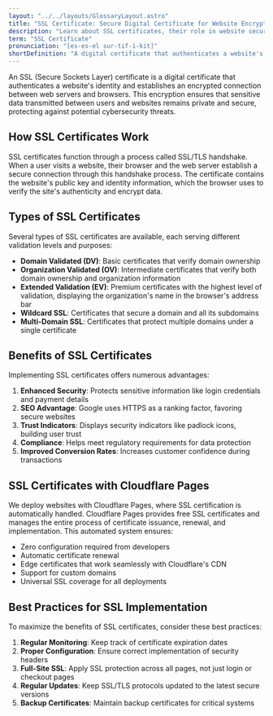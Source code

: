```yaml
---
layout: "../../layouts/GlossaryLayout.astro"
title: "SSL Certificate: Secure Digital Certificate for Website Encryption"
description: "Learn about SSL certificates, their role in website security, and how they protect data transmission between web servers and browsers."
term: "SSL Certificate"
pronunciation: "[es-es-el sur-tif-i-kit]"
shortDefinition: "A digital certificate that authenticates a website's identity and enables encrypted connections between web servers and browsers."
---
```


An SSL (Secure Sockets Layer) certificate is a digital certificate that authenticates a website's identity and establishes an encrypted connection between web servers and browsers. This encryption ensures that sensitive data transmitted between users and websites remains private and secure, protecting against potential cybersecurity threats.

## How SSL Certificates Work

SSL certificates function through a process called SSL/TLS handshake. When a user visits a website, their browser and the web server establish a secure connection through this handshake process. The certificate contains the website's public key and identity information, which the browser uses to verify the site's authenticity and encrypt data.

## Types of SSL Certificates

Several types of SSL certificates are available, each serving different validation levels and purposes:

- **Domain Validated (DV)**: Basic certificates that verify domain ownership
- **Organization Validated (OV)**: Intermediate certificates that verify both domain ownership and organization information
- **Extended Validation (EV)**: Premium certificates with the highest level of validation, displaying the organization's name in the browser's address bar
- **Wildcard SSL**: Certificates that secure a domain and all its subdomains
- **Multi-Domain SSL**: Certificates that protect multiple domains under a single certificate

## Benefits of SSL Certificates

Implementing SSL certificates offers numerous advantages:

1. **Enhanced Security**: Protects sensitive information like login credentials and payment details
2. **SEO Advantage**: Google uses HTTPS as a ranking factor, favoring secure websites
3. **Trust Indicators**: Displays security indicators like padlock icons, building user trust
4. **Compliance**: Helps meet regulatory requirements for data protection
5. **Improved Conversion Rates**: Increases customer confidence during transactions

## SSL Certificates with Cloudflare Pages

We deploy websites with Cloudflare Pages, where SSL certification is automatically handled. Cloudflare Pages provides free SSL certificates and manages the entire process of certificate issuance, renewal, and implementation. This automated system ensures:

- Zero configuration required from developers
- Automatic certificate renewal
- Edge certificates that work seamlessly with Cloudflare's CDN
- Support for custom domains
- Universal SSL coverage for all deployments

## Best Practices for SSL Implementation

To maximize the benefits of SSL certificates, consider these best practices:

1. **Regular Monitoring**: Keep track of certificate expiration dates
2. **Proper Configuration**: Ensure correct implementation of security headers
3. **Full-Site SSL**: Apply SSL protection across all pages, not just login or checkout pages
4. **Regular Updates**: Keep SSL/TLS protocols updated to the latest secure versions
5. **Backup Certificates**: Maintain backup certificates for critical systems